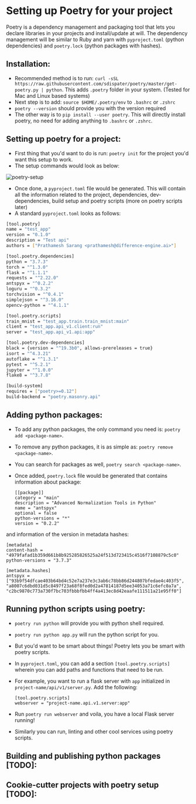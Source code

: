# Setting up Poetry for your project

Poetry is a dependency management and packaging tool that lets you declare libraries in your projects and install/update at will. The dependency management will be similar to Ruby and yarn with `pyproject.toml` \(python dependencies\) and `poetry.lock` \(python packages with hashes\).

## Installation:

* Recommended method is to run: `curl -sSL https://raw.githubusercontent.com/sdispater/poetry/master/get-poetry.py | python`. This adds `.poetry` folder in your system. \(Tested for Mac and Linux based systems\)
* Next step is to add: `source $HOME/.poetry/env` to `.bashrc` or `.zshrc`
* `poetry --version` should provide you with the version required
* The other way is to `pip install --user poetry`. This will directly install poetry, no need for adding anything to `.bashrc` or `.zshrc`.

## Setting up poetry for a project:

* First thing that you'd want to do is run: `poetry init` for the project you'd want this setup to work.
* The setup commands would look as below:

![poetry-setup](../.gitbook/assets/poetry-setup.png)

* Once done, a `pyproject.toml` file would be generated. This will contain all the information related to the project, dependencies, dev-dependencies, build setup and poetry scripts \(more on poetry scripts later\)
* A standard `pyproject.toml` looks as follows:

```bash
[tool.poetry]
name = "test_app"
version = "0.1.0"
description = "Test api"
authors = ["Prathamesh Sarang <prathamesh@difference-engine.ai>"]

[tool.poetry.dependencies]
python = "3.7.3"
torch = "^1.3.0"
flask = "^1.1.1"
requests = "^2.22.0"
antspyx = "^0.2.2"
loguru = "^0.3.2"
torchvision = "^0.4.1"
simplejson = "^3.16.0"
opencv-python = "^4.1.1"

[tool.poetry.scripts]
train_mnist = "test_app.train.train_mnist:main"
client = "test_app.api_v1.client:run"
server = "test_app.api_v1.api:app"

[tool.poetry.dev-dependencies]
black = {version = "^19.3b0", allows-prereleases = true}
isort = "^4.3.21"
autoflake = "^1.3.1"
pytest = "^5.2.1"
jupyter = "^1.0.0"
flake8 = "^3.7.8"

[build-system]
requires = ["poetry>=0.12"]
build-backend = "poetry.masonry.api"
```

## Adding python packages:

* To add any python packages, the only command you need is: `poetry add <package-name>`. 
* To remove any python packages, it is as simple as: `poetry remove <package-name>`.
* You can search for packages as well, `poetry search <package-name>`.
* Once added, `poetry.lock` file would be generated that contains information about package:

  ```text
  [[package]]
  category = "main"
  description = "Advanced Normalization Tools in Python"
  name = "antspyx"
  optional = false
  python-versions = "*"
  version = "0.2.2"
  ```

and information of the version in metadata hashes:

```text
[metadata]
content-hash = "4979fafad1b359d661b8b925285826525a24f513d723415c4516f7108879c5c0"
python-versions = "3.7.3"

[metadata.hashes]
antspyx = ["93b9f54dfcae403b64bd4c52e7a237e3c3ab6c78bb86d244807bfedae4c403f5", "a8007c6dbd031d5c8497f23a68f8fed0d2a47814187d5ee34053a71c6efc0a7a", "c2bc9870c773a730f7bc703fbbbfbb4ff4a413ec8d42eaafe111511a21e95ff0"]
```

## Running python scripts using poetry:

* `poetry run python` will provide you with python shell required. 
* `poetry run python app.py` will run the python script for you.
* But you'd want to be smart about things! Poetry lets you be smart with poetry scripts.
* In `pyproject.toml`, you can add a section `[tool.poetry.scripts]` wherein you can add paths and functions that need to be run. 
* For example, you want to run a flask server with `app` initialized in `project-name/api/v1/server.py`. Add the following:

  ```text
  [tool.poetry.scripts]
  webserver = "project-name.api.v1.server:app"
  ```

* Run `poetry run webserver` and voila, you have a local Flask server running!
* Similarly you can run, linting and other cool services using poetry scripts.

## Building and publishing python packages \[TODO\]:

## Cookie-cutter projects with poetry setup \[TODO\]:

